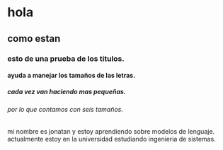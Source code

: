 # hola
## como estan
### esto de una prueba de los titulos.
#### ayuda a manejar los tamaños de las letras.
##### cada vez van haciendo mas pequeñas.
###### por lo que contamos con seis tamaños. 
mi nombre es jonatan y estoy aprendiendo sobre modelos de lenguaje.
actualmente estoy en la universidad estudiando ingenieria de sistemas.
